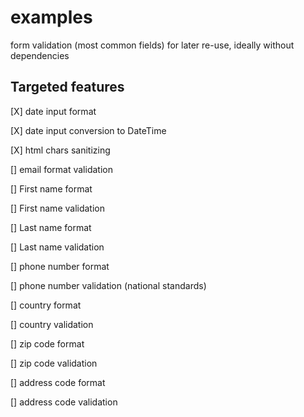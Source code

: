 # examples

form validation (most common fields) for later re-use, ideally without dependencies

## Targeted features

[X] date input format

[X] date input conversion to DateTime

[X] html chars sanitizing

[] email format validation

[] First name format 

[] First name validation

[] Last name format
 
[] Last name validation

[] phone number format

[] phone number validation (national standards)

[] country format

[] country validation

[] zip code format

[] zip code validation

[] address code format

[] address code validation
